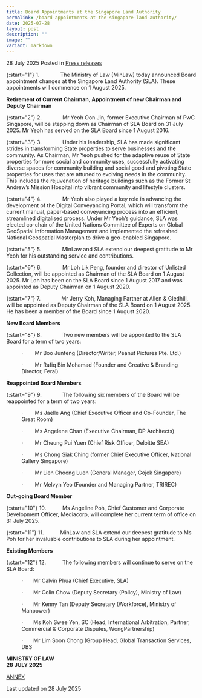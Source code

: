 ```yaml
---
title: Board Appointments at the Singapore Land Authority
permalink: /board-appointments-at-the-singapore-land-authority/
date: 2025-07-28
layout: post
description: ""
image: ""
variant: markdown
---
```

28 July 2025 Posted in [Press releases](/news/press-releases)

{:start="1"}
1.&nbsp;&nbsp;&nbsp;&nbsp;&nbsp;&nbsp;&nbsp;&nbsp;&nbsp;&nbsp;&nbsp;&nbsp;&nbsp; The Ministry of Law (MinLaw) today announced Board appointment changes at the Singapore Land Authority (SLA). These appointments will commence on 1 August 2025.

**Retirement of Current Chairman, Appointment of new Chairman and Deputy Chairman**

{:start="2"}
2.&nbsp;&nbsp;&nbsp;&nbsp;&nbsp;&nbsp;&nbsp;&nbsp;&nbsp;&nbsp;&nbsp;&nbsp;&nbsp; Mr Yeoh Oon Jin, former Executive Chairman of PwC Singapore, will be stepping down as Chairman of SLA Board on 31 July 2025. Mr Yeoh has served on the SLA Board since 1 August 2016.

{:start="3"}
3.&nbsp;&nbsp;&nbsp;&nbsp;&nbsp;&nbsp;&nbsp;&nbsp;&nbsp;&nbsp;&nbsp;&nbsp;&nbsp; Under his leadership, SLA has made significant strides in transforming State properties to serve businesses and the community. As Chairman, Mr Yeoh pushed for the adaptive reuse of State properties for more social and community uses, successfully activating diverse spaces for community building and social good and pivoting State properties for uses that are attuned to evolving needs in the community. This includes the rejuvenation of heritage buildings such as the Former St Andrew’s Mission Hospital into vibrant community and lifestyle clusters.

{:start="4"}
4.&nbsp;&nbsp;&nbsp;&nbsp;&nbsp;&nbsp;&nbsp;&nbsp;&nbsp;&nbsp;&nbsp;&nbsp;&nbsp; Mr Yeoh also played a key role in advancing the development of the Digital Conveyancing Portal, which will transform the current manual, paper-based conveyancing process into an efficient, streamlined digitalised process. Under Mr Yeoh’s guidance, SLA was elected co-chair of the United Nations Committee of Experts on Global GeoSpatial Information Management and implemented the refreshed National Geospatial Masterplan to drive a geo-enabled Singapore.

{:start="5"}
5.&nbsp;&nbsp;&nbsp;&nbsp;&nbsp;&nbsp;&nbsp;&nbsp;&nbsp;&nbsp;&nbsp;&nbsp;&nbsp; MinLaw and SLA extend our deepest gratitude to Mr Yeoh for his outstanding service and contributions.

{:start="6"}
6.&nbsp;&nbsp;&nbsp;&nbsp;&nbsp;&nbsp;&nbsp;&nbsp;&nbsp;&nbsp;&nbsp;&nbsp;&nbsp; Mr Loh Lik Peng, founder and director of Unlisted Collection, will be appointed as Chairman of the SLA Board on 1 August 2025. Mr Loh has been on the SLA Board since 1 August 2017 and was appointed as Deputy Chairman on 1 August 2020.

{:start="7"}
7.&nbsp;&nbsp;&nbsp;&nbsp;&nbsp;&nbsp;&nbsp;&nbsp;&nbsp;&nbsp;&nbsp;&nbsp;&nbsp; Mr Jerry Koh, Managing Partner at Allen &amp; Gledhill, will be appointed as Deputy Chairman of the SLA Board on 1 August 2025. He has been a member of the Board since 1 August 2020.

**New Board Members**

{:start="8"}
8.&nbsp;&nbsp;&nbsp;&nbsp;&nbsp;&nbsp;&nbsp;&nbsp;&nbsp;&nbsp;&nbsp;&nbsp;&nbsp; Two new members will be appointed to the SLA Board for a term of two years:

<p style="margin-left: 40px">·&nbsp;&nbsp;&nbsp;&nbsp;&nbsp;&nbsp;&nbsp; Mr Boo Junfeng (Director/Writer, Peanut Pictures Pte. Ltd.)</p>

<p style="margin-left: 40px">·&nbsp;&nbsp;&nbsp;&nbsp;&nbsp;&nbsp;&nbsp; Mr Rafiq Bin Mohamad (Founder and Creative &amp; Branding Director, Feral)</p>

**Reappointed Board Members**

{:start="9"}
9.&nbsp;&nbsp;&nbsp;&nbsp;&nbsp;&nbsp;&nbsp;&nbsp;&nbsp;&nbsp;&nbsp;&nbsp;&nbsp; The following six members of the Board will be reappointed for a term of two years:

<p style="margin-left: 40px">·&nbsp;&nbsp;&nbsp;&nbsp;&nbsp;&nbsp;&nbsp; Ms Jaelle Ang (Chief Executive Officer and Co-Founder, The Great Room)</p>

<p style="margin-left: 40px">·&nbsp;&nbsp;&nbsp;&nbsp;&nbsp;&nbsp;&nbsp; Ms Angelene Chan (Executive Chairman, DP Architects)</p>

<p style="margin-left: 40px">·&nbsp;&nbsp;&nbsp;&nbsp;&nbsp;&nbsp;&nbsp; Mr Cheung Pui Yuen (Chief Risk Officer, Deloitte SEA)</p>

<p style="margin-left: 40px">·&nbsp;&nbsp;&nbsp;&nbsp;&nbsp;&nbsp;&nbsp; Ms Chong Siak Ching (former Chief Executive Officer, National Gallery Singapore)</p>

<p style="margin-left: 40px">·&nbsp;&nbsp;&nbsp;&nbsp;&nbsp;&nbsp;&nbsp; Mr Lien Choong Luen (General Manager, Gojek Singapore)</p>

<p style="margin-left: 40px">·&nbsp;&nbsp;&nbsp;&nbsp;&nbsp;&nbsp;&nbsp; Mr Melvyn Yeo (Founder and Managing Partner, TRIREC)</p>

**Out-going Board Member**

{:start="10"}
10.&nbsp;&nbsp;&nbsp;&nbsp;&nbsp;&nbsp;&nbsp;&nbsp;&nbsp;&nbsp; Ms Angeline Poh, Chief Customer and Corporate Development Officer, Mediacorp, will complete her current term of office on 31 July 2025.

{:start="11"}
11.&nbsp;&nbsp;&nbsp;&nbsp;&nbsp;&nbsp;&nbsp;&nbsp;&nbsp;&nbsp; MinLaw and SLA extend our deepest gratitude to Ms Poh for her invaluable contributions to SLA during her appointment.

**Existing Members**

{:start="12"}
12.&nbsp;&nbsp;&nbsp;&nbsp;&nbsp;&nbsp;&nbsp;&nbsp;&nbsp;&nbsp; The following members will continue to serve on the SLA Board:

<p style="margin-left: 40px">·&nbsp;&nbsp;&nbsp;&nbsp;&nbsp;&nbsp; Mr Calvin Phua (Chief Executive, SLA)</p>

<p style="margin-left: 40px">·&nbsp;&nbsp;&nbsp;&nbsp;&nbsp;&nbsp; Mr Colin Chow (Deputy Secretary (Policy), Ministry of Law)</p>

<p style="margin-left: 40px">·&nbsp;&nbsp;&nbsp;&nbsp;&nbsp;&nbsp; Mr Kenny Tan (Deputy Secretary (Workforce), Ministry of Manpower)</p>

<p style="margin-left: 40px">·&nbsp;&nbsp;&nbsp;&nbsp;&nbsp;&nbsp; Ms Koh Swee Yen, SC (Head, International Arbitration, Partner, Commercial &amp; Corporate Disputes, WongPartnership)</p>

<p style="margin-left: 40px">·&nbsp;&nbsp;&nbsp;&nbsp;&nbsp;&nbsp; Mr Lim Soon Chong (Group Head, Global Transaction Services, DBS</p>


<b>MINISTRY OF LAW</b><br>
<b>28 JULY 2025</b>

[ANNEX](/files/news/press-releases/Annex___2025_Board_Appointments_at_the_Singapore_Land_Authority.pdf)

<p class="right-side-updated">Last updated on 28 July 2025</p>

